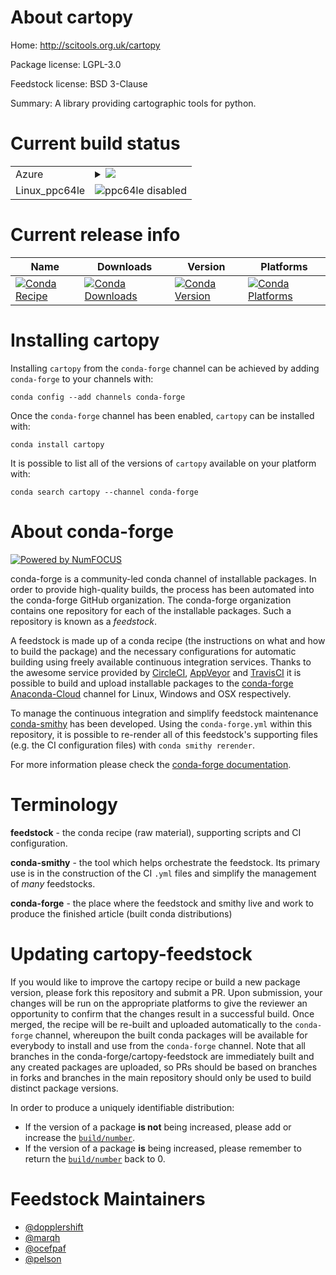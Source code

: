 About cartopy
=============

Home: http://scitools.org.uk/cartopy

Package license: LGPL-3.0

Feedstock license: BSD 3-Clause

Summary: A library providing cartographic tools for python.



Current build status
====================


<table>
    
  <tr>
    <td>Azure</td>
    <td>
      <details>
        <summary>
          <a href="https://dev.azure.com/conda-forge/feedstock-builds/_build/latest?definitionId=124&branchName=master">
            <img src="https://dev.azure.com/conda-forge/feedstock-builds/_apis/build/status/cartopy-feedstock?branchName=master">
          </a>
        </summary>
        <table>
          <thead><tr><th>Variant</th><th>Status</th></tr></thead>
          <tbody><tr>
              <td>linux_python2.7</td>
              <td>
                <a href="https://dev.azure.com/conda-forge/feedstock-builds/_build/latest?definitionId=124&branchName=master">
                  <img src="https://dev.azure.com/conda-forge/feedstock-builds/_apis/build/status/cartopy-feedstock?branchName=master&jobName=linux&configuration=linux_python2.7" alt="variant">
                </a>
              </td>
            </tr><tr>
              <td>linux_python3.6</td>
              <td>
                <a href="https://dev.azure.com/conda-forge/feedstock-builds/_build/latest?definitionId=124&branchName=master">
                  <img src="https://dev.azure.com/conda-forge/feedstock-builds/_apis/build/status/cartopy-feedstock?branchName=master&jobName=linux&configuration=linux_python3.6" alt="variant">
                </a>
              </td>
            </tr><tr>
              <td>linux_python3.7</td>
              <td>
                <a href="https://dev.azure.com/conda-forge/feedstock-builds/_build/latest?definitionId=124&branchName=master">
                  <img src="https://dev.azure.com/conda-forge/feedstock-builds/_apis/build/status/cartopy-feedstock?branchName=master&jobName=linux&configuration=linux_python3.7" alt="variant">
                </a>
              </td>
            </tr><tr>
              <td>linux_python3.8</td>
              <td>
                <a href="https://dev.azure.com/conda-forge/feedstock-builds/_build/latest?definitionId=124&branchName=master">
                  <img src="https://dev.azure.com/conda-forge/feedstock-builds/_apis/build/status/cartopy-feedstock?branchName=master&jobName=linux&configuration=linux_python3.8" alt="variant">
                </a>
              </td>
            </tr><tr>
              <td>osx_python2.7</td>
              <td>
                <a href="https://dev.azure.com/conda-forge/feedstock-builds/_build/latest?definitionId=124&branchName=master">
                  <img src="https://dev.azure.com/conda-forge/feedstock-builds/_apis/build/status/cartopy-feedstock?branchName=master&jobName=osx&configuration=osx_python2.7" alt="variant">
                </a>
              </td>
            </tr><tr>
              <td>osx_python3.6</td>
              <td>
                <a href="https://dev.azure.com/conda-forge/feedstock-builds/_build/latest?definitionId=124&branchName=master">
                  <img src="https://dev.azure.com/conda-forge/feedstock-builds/_apis/build/status/cartopy-feedstock?branchName=master&jobName=osx&configuration=osx_python3.6" alt="variant">
                </a>
              </td>
            </tr><tr>
              <td>osx_python3.7</td>
              <td>
                <a href="https://dev.azure.com/conda-forge/feedstock-builds/_build/latest?definitionId=124&branchName=master">
                  <img src="https://dev.azure.com/conda-forge/feedstock-builds/_apis/build/status/cartopy-feedstock?branchName=master&jobName=osx&configuration=osx_python3.7" alt="variant">
                </a>
              </td>
            </tr><tr>
              <td>osx_python3.8</td>
              <td>
                <a href="https://dev.azure.com/conda-forge/feedstock-builds/_build/latest?definitionId=124&branchName=master">
                  <img src="https://dev.azure.com/conda-forge/feedstock-builds/_apis/build/status/cartopy-feedstock?branchName=master&jobName=osx&configuration=osx_python3.8" alt="variant">
                </a>
              </td>
            </tr><tr>
              <td>win_c_compilervs2015cxx_compilervs2015python3.6vc14</td>
              <td>
                <a href="https://dev.azure.com/conda-forge/feedstock-builds/_build/latest?definitionId=124&branchName=master">
                  <img src="https://dev.azure.com/conda-forge/feedstock-builds/_apis/build/status/cartopy-feedstock?branchName=master&jobName=win&configuration=win_c_compilervs2015cxx_compilervs2015python3.6vc14" alt="variant">
                </a>
              </td>
            </tr><tr>
              <td>win_c_compilervs2015cxx_compilervs2015python3.7vc14</td>
              <td>
                <a href="https://dev.azure.com/conda-forge/feedstock-builds/_build/latest?definitionId=124&branchName=master">
                  <img src="https://dev.azure.com/conda-forge/feedstock-builds/_apis/build/status/cartopy-feedstock?branchName=master&jobName=win&configuration=win_c_compilervs2015cxx_compilervs2015python3.7vc14" alt="variant">
                </a>
              </td>
            </tr><tr>
              <td>win_c_compilervs2015cxx_compilervs2015python3.8vc14</td>
              <td>
                <a href="https://dev.azure.com/conda-forge/feedstock-builds/_build/latest?definitionId=124&branchName=master">
                  <img src="https://dev.azure.com/conda-forge/feedstock-builds/_apis/build/status/cartopy-feedstock?branchName=master&jobName=win&configuration=win_c_compilervs2015cxx_compilervs2015python3.8vc14" alt="variant">
                </a>
              </td>
            </tr>
          </tbody>
        </table>
      </details>
    </td>
  </tr>
  <tr>
    <td>Linux_ppc64le</td>
    <td>
      <img src="https://img.shields.io/badge/ppc64le-disabled-lightgrey.svg" alt="ppc64le disabled">
    </td>
  </tr>
</table>

Current release info
====================

| Name | Downloads | Version | Platforms |
| --- | --- | --- | --- |
| [![Conda Recipe](https://img.shields.io/badge/recipe-cartopy-green.svg)](https://anaconda.org/conda-forge/cartopy) | [![Conda Downloads](https://img.shields.io/conda/dn/conda-forge/cartopy.svg)](https://anaconda.org/conda-forge/cartopy) | [![Conda Version](https://img.shields.io/conda/vn/conda-forge/cartopy.svg)](https://anaconda.org/conda-forge/cartopy) | [![Conda Platforms](https://img.shields.io/conda/pn/conda-forge/cartopy.svg)](https://anaconda.org/conda-forge/cartopy) |

Installing cartopy
==================

Installing `cartopy` from the `conda-forge` channel can be achieved by adding `conda-forge` to your channels with:

```
conda config --add channels conda-forge
```

Once the `conda-forge` channel has been enabled, `cartopy` can be installed with:

```
conda install cartopy
```

It is possible to list all of the versions of `cartopy` available on your platform with:

```
conda search cartopy --channel conda-forge
```


About conda-forge
=================

[![Powered by NumFOCUS](https://img.shields.io/badge/powered%20by-NumFOCUS-orange.svg?style=flat&colorA=E1523D&colorB=007D8A)](http://numfocus.org)

conda-forge is a community-led conda channel of installable packages.
In order to provide high-quality builds, the process has been automated into the
conda-forge GitHub organization. The conda-forge organization contains one repository
for each of the installable packages. Such a repository is known as a *feedstock*.

A feedstock is made up of a conda recipe (the instructions on what and how to build
the package) and the necessary configurations for automatic building using freely
available continuous integration services. Thanks to the awesome service provided by
[CircleCI](https://circleci.com/), [AppVeyor](https://www.appveyor.com/)
and [TravisCI](https://travis-ci.org/) it is possible to build and upload installable
packages to the [conda-forge](https://anaconda.org/conda-forge)
[Anaconda-Cloud](https://anaconda.org/) channel for Linux, Windows and OSX respectively.

To manage the continuous integration and simplify feedstock maintenance
[conda-smithy](https://github.com/conda-forge/conda-smithy) has been developed.
Using the ``conda-forge.yml`` within this repository, it is possible to re-render all of
this feedstock's supporting files (e.g. the CI configuration files) with ``conda smithy rerender``.

For more information please check the [conda-forge documentation](https://conda-forge.org/docs/).

Terminology
===========

**feedstock** - the conda recipe (raw material), supporting scripts and CI configuration.

**conda-smithy** - the tool which helps orchestrate the feedstock.
                   Its primary use is in the construction of the CI ``.yml`` files
                   and simplify the management of *many* feedstocks.

**conda-forge** - the place where the feedstock and smithy live and work to
                  produce the finished article (built conda distributions)


Updating cartopy-feedstock
==========================

If you would like to improve the cartopy recipe or build a new
package version, please fork this repository and submit a PR. Upon submission,
your changes will be run on the appropriate platforms to give the reviewer an
opportunity to confirm that the changes result in a successful build. Once
merged, the recipe will be re-built and uploaded automatically to the
`conda-forge` channel, whereupon the built conda packages will be available for
everybody to install and use from the `conda-forge` channel.
Note that all branches in the conda-forge/cartopy-feedstock are
immediately built and any created packages are uploaded, so PRs should be based
on branches in forks and branches in the main repository should only be used to
build distinct package versions.

In order to produce a uniquely identifiable distribution:
 * If the version of a package **is not** being increased, please add or increase
   the [``build/number``](https://conda.io/docs/user-guide/tasks/build-packages/define-metadata.html#build-number-and-string).
 * If the version of a package **is** being increased, please remember to return
   the [``build/number``](https://conda.io/docs/user-guide/tasks/build-packages/define-metadata.html#build-number-and-string)
   back to 0.

Feedstock Maintainers
=====================

* [@dopplershift](https://github.com/dopplershift/)
* [@marqh](https://github.com/marqh/)
* [@ocefpaf](https://github.com/ocefpaf/)
* [@pelson](https://github.com/pelson/)

